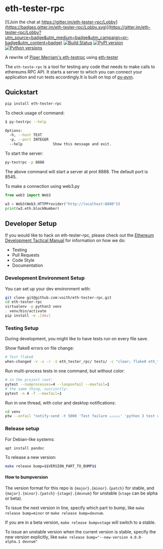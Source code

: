 # eth-tester-rpc

[![Join the chat at https://gitter.im/eth-tester-rpc/Lobby](https://badges.gitter.im/eth-tester-rpc/Lobby.svg)](https://gitter.im/eth-tester-rpc/Lobby?utm_source=badge&utm_medium=badge&utm_campaign=pr-badge&utm_content=badge)
[![Build Status](https://circleci.com/gh/voith/eth-tester-rpc.svg?style=shield)](https://circleci.com/gh/voith/eth-tester-rpc)
[![PyPI version](https://badge.fury.io/py/eth-tester-rpc.svg)](https://badge.fury.io/py/eth-tester-rpc)
[![Python versions](https://img.shields.io/pypi/pyversions/eth-tester-rpc.svg)](https://pypi.python.org/pypi/eth-tester-rpc) 
   

A rewrite of [Piper Merriam's eth-testrpc](https://github.com/pipermerriam/eth-testrpc/tree/master/testrpc) using [eth-tester](https://github.com/ethereum/eth-tester)

The `eth-teste-rpc` is a tool for testing any code that needs to make calls to ethereums RPC API. It starts a server to which you can connect your application and run tests accordingly.It is built on top of [py-evm](https://github.com/ethereum/py-evm).

## Quickstart

```sh
pip install eth-tester-rpc
```

To check usage of command:
```bash
$ py-testrpc --help

Options:
  -h, --host TEXT
  -p, --port INTEGER
  --help              Show this message and exit.
```

To start the server:
```bash
py-testrpc -p 8888
```
The above command will start a server at prot 8888. The default port is 8545.

To make a connection using web3.py
```python
from web3 import Web3

w3 = Web3(Web3.HTTPProvider("http://localhost:8888"))
print(w3.eth.blockNumber)
```

## Developer Setup

If you would like to hack on eth-tester-rpc, please check out the
[Ethereum Development Tactical Manual](https://github.com/pipermerriam/ethereum-dev-tactical-manual)
for information on how we do:

- Testing
- Pull Requests
- Code Style
- Documentation

### Development Environment Setup

You can set up your dev environment with:

```sh
git clone git@github.com:voith/eth-tester-rpc.git
cd eth-tester-rpc
virtualenv -p python3 venv
. venv/bin/activate
pip install -e .[dev]
```

### Testing Setup

During development, you might like to have tests run on every file save.

Show flake8 errors on file change:

```sh
# Test flake8
when-changed -v -s -r -1 eth_tester_rpc/ tests/ -c "clear; flake8 eth_tester_rpc tests && echo 'flake8 success' || echo 'error'"
```

Run multi-process tests in one command, but without color:

```sh
# in the project root:
pytest --numprocesses=4 --looponfail --maxfail=1
# the same thing, succinctly:
pytest -n 4 -f --maxfail=1
```

Run in one thread, with color and desktop notifications:

```sh
cd venv
ptw --onfail "notify-send -t 5000 'Test failure ⚠⚠⚠⚠⚠' 'python 3 test on eth_tester_rpc failed'" ../tests ../eth_tester_rpc
```

### Release setup

For Debian-like systems:
```
apt install pandoc
```

To release a new version:

```sh
make release bump=$$VERSION_PART_TO_BUMP$$
```

#### How to bumpversion

The version format for this repo is `{major}.{minor}.{patch}` for stable, and
`{major}.{minor}.{patch}-{stage}.{devnum}` for unstable (`stage` can be alpha or beta).

To issue the next version in line, specify which part to bump,
like `make release bump=minor` or `make release bump=devnum`.

If you are in a beta version, `make release bump=stage` will switch to a stable.

To issue an unstable version when the current version is stable, specify the
new version explicitly, like `make release bump="--new-version 4.0.0-alpha.1 devnum"`
